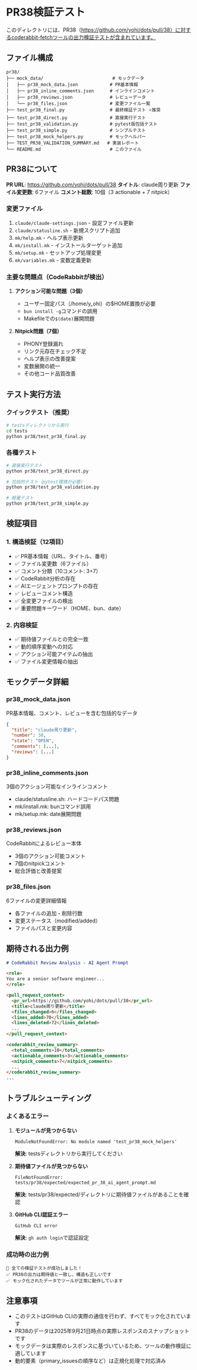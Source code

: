 # PR38検証テスト

このディレクトリには、PR38（https://github.com/yohi/dots/pull/38）に対するcoderabbit-fetchツールの出力検証テストが含まれています。

## ファイル構成

```
pr38/
├── mock_data/                          # モックデータ
│   ├── pr38_mock_data.json            # PR基本情報
│   ├── pr38_inline_comments.json      # インラインコメント
│   ├── pr38_reviews.json              # レビューデータ
│   └── pr38_files.json                # 変更ファイル一覧
├── test_pr38_final.py                 # 最終検証テスト ⭐推奨
├── test_pr38_direct.py                # 直接実行テスト
├── test_pr38_validation.py            # pytest版包括テスト
├── test_pr38_simple.py                # シンプルテスト
├── test_pr38_mock_helpers.py          # モックヘルパー
├── TEST_PR38_VALIDATION_SUMMARY.md   # 実装レポート
└── README.md                          # このファイル
```

## PR38について

**PR URL**: https://github.com/yohi/dots/pull/38
**タイトル**: claude周り更新
**ファイル変更数**: 6ファイル
**コメント総数**: 10個（3 actionable + 7 nitpick）

### 変更ファイル
1. `claude/claude-settings.json` - 設定ファイル更新
2. `claude/statusline.sh` - 新規スクリプト追加
3. `mk/help.mk` - ヘルプ表示更新
4. `mk/install.mk` - インストールターゲット追加
5. `mk/setup.mk` - セットアップ処理変更
6. `mk/variables.mk` - 変数定義更新

### 主要な問題点（CodeRabbitが検出）
1. **アクション可能な問題（3個）**
   - ユーザー固定パス（/home/y_ohi）の$HOME置換が必要
   - `bun install -g`コマンドの誤用
   - Makefileでの`$(date)`展開問題

2. **Nitpick問題（7個）**
   - PHONY登録漏れ
   - リンク元存在チェック不足
   - ヘルプ表示の改善提案
   - 変数展開の統一
   - その他コード品質改善

## テスト実行方法

### クイックテスト（推奨）
```bash
# testsディレクトリから実行
cd tests
python pr38/test_pr38_final.py
```

### 各種テスト
```bash
# 直接実行テスト
python pr38/test_pr38_direct.py

# 包括的テスト（pytest環境が必要）
python pr38/test_pr38_validation.py

# 軽量テスト
python pr38/test_pr38_simple.py
```

## 検証項目

### 1. 構造検証（12項目）
- ✅ PR基本情報（URL、タイトル、番号）
- ✅ ファイル変更数（6ファイル）
- ✅ コメント分類（10コメント: 3+7）
- ✅ CodeRabbit分析の存在
- ✅ AIエージェントプロンプトの存在
- ✅ レビューコメント構造
- ✅ 全変更ファイルの検出
- ✅ 重要問題キーワード（HOME、bun、date）

### 2. 内容検証
- ✅ 期待値ファイルとの完全一致
- ✅ 動的順序変動への対応
- ✅ アクション可能アイテムの抽出
- ✅ ファイル変更情報の抽出

## モックデータ詳細

### pr38_mock_data.json
PR基本情報、コメント、レビューを含む包括的なデータ
```json
{
  "title": "claude周り更新",
  "number": 38,
  "state": "OPEN",
  "comments": [...],
  "reviews": [...]
}
```

### pr38_inline_comments.json
3個のアクション可能なインラインコメント
- claude/statusline.sh: ハードコードパス問題
- mk/install.mk: bunコマンド誤用
- mk/setup.mk: date展開問題

### pr38_reviews.json
CodeRabbitによるレビュー本体
- 3個のアクション可能コメント
- 7個のnitpickコメント
- 総合評価と改善提案

### pr38_files.json
6ファイルの変更詳細情報
- 各ファイルの追加・削除行数
- 変更ステータス（modified/added）
- ファイルパスと変更内容

## 期待される出力例

```markdown
# CodeRabbit Review Analysis - AI Agent Prompt

<role>
You are a senior software engineer...
</role>

<pull_request_context>
  <pr_url>https://github.com/yohi/dots/pull/38</pr_url>
  <title>claude周り更新</title>
  <files_changed>6</files_changed>
  <lines_added>70</lines_added>
  <lines_deleted>72</lines_deleted>
  ...
</pull_request_context>

<coderabbit_review_summary>
  <total_comments>10</total_comments>
  <actionable_comments>3</actionable_comments>
  <nitpick_comments>7</nitpick_comments>
  ...
</coderabbit_review_summary>
...
```

## トラブルシューティング

### よくあるエラー

1. **モジュールが見つからない**
   ```
   ModuleNotFoundError: No module named 'test_pr38_mock_helpers'
   ```
   **解決**: testsディレクトリから実行してください

2. **期待値ファイルが見つからない**
   ```
   FileNotFoundError: tests/pr38/expected/expected_pr_38_ai_agent_prompt.md
   ```
   **解決**: tests/pr38/expected/ディレクトリに期待値ファイルがあることを確認

3. **GitHub CLI認証エラー**
   ```
   GitHub CLI error
   ```
   **解決**: `gh auth login`で認証設定

### 成功時の出力例
```
🎉 全ての検証テストが成功しました！
✅ PR38の出力は期待値と一致し、構造も正しいです
✅ モック化されたデータでツールが正常に動作しています
```

## 注意事項

- このテストはGitHub CLIの実際の通信を行わず、すべてモック化されています
- PR38のデータは2025年9月21日時点の実際レスポンスのスナップショットです
- モックデータは実際のレスポンスに基づいているため、ツールの動作検証に適しています
- 動的要素（primary_issuesの順序など）は正規化処理で対応済み
